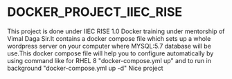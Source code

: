 # DOCKER_PROJECT_IIEC_RISE

This project is done under IIEC RISE 1.0 Docker training under mentorship of Vimal Daga Sir.It contains a docker compose file which sets up a whole wordpress server on your computer where MYSQL:5.7 database will be use.This docker compose file will help you to configure automatically by using command like for RHEL 8 "docker-compose.yml up" and to run in background "docker-compose.yml up -d"
Nice project
